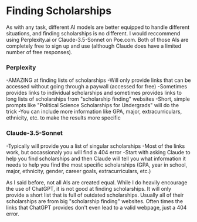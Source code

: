 # Finding Scholarships

As with any task, different AI models are better equipped to handle different situations, and finding scholarships is no different. I would reccommend using Perplexity.ai or Claude-3.5-Sonnet on Poe.com. Both of those AIs are completely free to sign up and use (although Claude does have a limited number of free responses). 

### Perplexity
-AMAZING at finding lists of scholarships
-Will only provide links that can be accessed without going through a paywall (accessed for free)
-Sometimes provides links to individual scholarships and sometimes provides links to long lists of scholarships from "scholarship finding" websites 
-Short, simple prompts like "Political Science Scholarships for Undergrads" will do the trick
-You can include more information like GPA, major, extracurriculars, ethnicity, etc. to make the results more specific

### Claude-3.5-Sonnet
-Typically will provide you a list of singular scholarships
-Most of the links work, but occassionaly you will find a 404 error
-Start with asking Claude to help you find scholarships and then Claude will tell you what information it needs to help you find the most specific scholarships (GPA, year in school, major, ethnicity, gender, career goals, extracurriculars, etc.)

As I said before, not all AIs are created equal. While I do heavily encourage the use of ChatGPT, it is not good at finding scholarships. It will only provide a short list that is full of outdated scholarships. Usually all of their scholarships are from big "scholarship finding" websites. Often times the links that ChatGPT provides don't even lead to a valid webpage, just a 404 error. 
